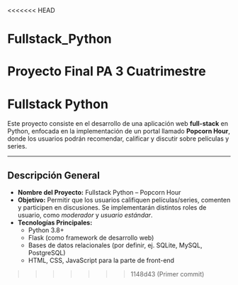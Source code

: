 <<<<<<< HEAD
# Fullstack_Python
Proyecto Final PA 3 Cuatrimestre
=======
# Fullstack Python

Este proyecto consiste en el desarrollo de una aplicación web **full-stack** en Python, 
enfocada en la implementación de un portal llamado **Popcorn Hour**, donde los usuarios 
podrán recomendar, calificar y discutir sobre películas y series.

---

## Descripción General

- **Nombre del Proyecto:** Fullstack Python – Popcorn Hour  
- **Objetivo:** Permitir que los usuarios califiquen películas/series, comenten y 
  participen en discusiones. Se implementarán distintos roles de usuario, 
  como *moderador* y *usuario estándar*.
- **Tecnologías Principales:**  
  - Python 3.8+  
  - Flask (como framework de desarrollo web)  
  - Bases de datos relacionales (por definir, ej. SQLite, MySQL, PostgreSQL)  
  - HTML, CSS, JavaScript para la parte de front-end  

>>>>>>> 1148d43 (Primer commit)
